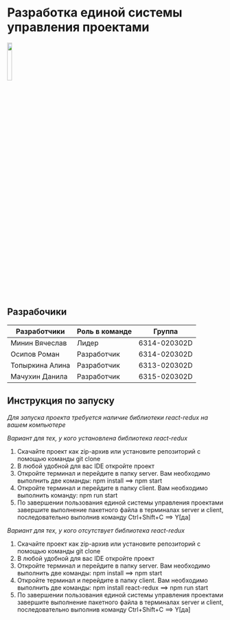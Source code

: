 # Разработка единой системы управления проектами

<img align="center" width="15%" src="https://github.com/algorithm-ssau/client/src/assets/img/navbar-logo.svg">   


## Разрабочики

|  Разработчики  |   Роль в команде   |  Группа  | 
|-------------------|-------------------|-------------------|
|Минин Вячеслав|  Лидер  |6314-020302D|
|Осипов Роман|  Разработчик  |6314-020302D|
|Топыркина Алина|  Разработчик  |6313-020302D|
|Мачухин Данила|  Разработчик  |6315-020302D|

## Инструкция по запуску 

*Для запуска проекта требуется наличие библиотеки react-redux на вашем компьютере*

*Вариант для тех, у кого установлена библиотека react-redux*

1) Скачайте проект как zip-архив или установите репозиторий с помощью команды git clone
2) В любой удобной для вас IDE откройте проект
3) Откройте терминал и перейдите в папку server. Вам необходимо выполнить две команды: npm install ==> npm start 
4) Откройте терминал и перейдите в папку client. Вам необходимо выполнить команду: npm run start
5) По завершении пользования единой системы управления проектами завершите выполнение пакетного файла в терминалах server и client, последовательно выполнив команду Ctrl+Shift+C ==> Y[да]

*Вариант для тех, у кого отсутствует библиотека react-redux*
1) Скачайте проект как zip-архив или установите репозиторий с помощью команды git clone
2) В любой удобной для вас IDE откройте проект
3) Откройте терминал и перейдите в папку server. Вам необходимо выполнить две команды: npm install ==> npm start 
4) Откройте терминал и перейдите в папку client. Вам необходимо выполнить две команды: npm install react-redux ==> npm run start
5) По завершении пользования единой системы управления проектами завершите выполнение пакетного файла в терминалах server и client, последовательно выполнив команду Ctrl+Shift+C ==> Y[да]
